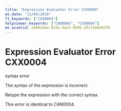 ```yaml
---
title: "Expression Evaluator Error CXX0004"
ms.date: "11/04/2016"
f1_keywords: ["CXX0004"]
helpviewer_keywords: ["CAN0004", "CXX0004"]
ms.assetid: a4063eda-0335-4ae7-9595-29cf10669376
---
```

# Expression Evaluator Error CXX0004

syntax error

The syntax of the expression is incorrect.

Retype the expression with the correct syntax.

This error is identical to CAN0004.